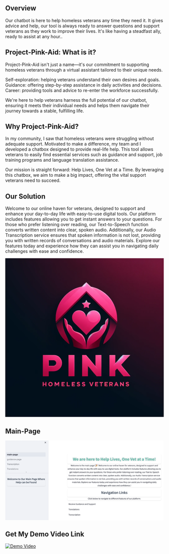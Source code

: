 
## Overview
Our chatbot is here to help homeless veterans any time they need it. It gives advice and help, our tool is always ready to answer questions and support veterans as they work to improve their lives. It's like having a steadfast ally, ready to assist at any hour..

## Project-Pink-Aid: What is it?

Project-Pink-Aid isn't just a name—it's our commitment to supporting homeless veterans through a virtual assistant tailored to their unique needs.

Self-exploration: helping veterans understand their own desires and goals.
Guidance: offering step-by-step assistance in daily activities and decisions.
Career: providing tools and advice to re-enter the workforce successfully.

We're here to help veterans harness the full potential of our chatbot, ensuring it meets their individual needs and helps them navigate their journey towards a stable, fulfilling life.

## Why Project-Pink-Aid? 

In my community, I saw that homeless veterans were struggling without adequate support. Motivated to make a difference, my team and I developed a chatbox designed to provide real-life help. This tool allows veterans to easily find essential services such as guidance and support, job training programs and language translation assistance.

Our mission is straight forward: Help Lives, One Vet at a Time. By leveraging this chatbox, we aim to make a big impact, offering the vital support veterans need to succeed.

## Our Solution

Welcome to our online haven for veterans, designed to support and enhance your day-to-day life with easy-to-use digital tools. Our platform includes features allowing you to get instant answers to your questions. For those who prefer listening over reading, our Text-to-Speech function converts written content into clear, spoken audio. Additionally, our Audio Transcription service ensures that spoken information is not lost, providing you with written records of conversations and audio materials. Explore our features today and experience how they can assist you in navigating daily challenges with ease and confidence.

![alt text](LOGO.webp)

## Main-Page 
![alt text](image.png)



## Get My Demo Video Link
[![Demo Video](https://img.youtube.com/vi/YOUTUBE_VIDEO_ID_HERE/0.jpg)](https://www.youtube.com/watch?v=LI7W1GFMf9M)